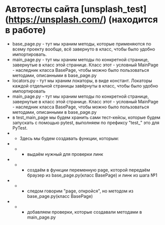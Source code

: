 # Автотесты сайта  [unsplash_test]  (https://unsplash.com/) (находится в работе)

- base_page.py - тут мы храним методы, которые применяются по всему проекту вообще, всё завернуто в класс, чтобы было удобно импортировать.
- main_page.py - тут мы храним методы по конкретной странице, завернутые в класс этой странице. Класс этот - условный MainPage - наследник класса BasePage, чтобы можно было пользоваться методами, описанными в base_page.py
- locators.py - тут мы храним локаторы, в виде констант. Локаторы каждой отдельной страницы завёрнуты в класс, чтобы было удобно импортировать
- main_page.py - тут мы храним методы по конкретной странице, завернутые в класс этой странице. Класс этот - условный MainPage - наследник класса BasePage, чтобы можно было пользоваться методами, описанными в base_page.py
- в test_main_page мы будем хранить сами тест-кейсы, которые будем запускать с помощью pytest, выполняем по префиксу "test_" это для PyTest.
- - Здесь мы будем создавать функции, которым:
- - - выдаём нужный для проверки линк
- - - создаём в функции переменную page, которой передаём браузер из base_page.py(класс BasePage) и линк из шага №1
- - - следом говорим "page, откройся", но методом из base_page.py(класс BasePage)
- - - добавляем проверки, которые создавали методами в main_page.py
